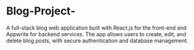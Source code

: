 # Blog-Project-
A full-stack blog web application built with React.js for the front-end and Appwrite for backend services. The app allows users to create, edit, and delete blog posts, with secure authentication and database management.
